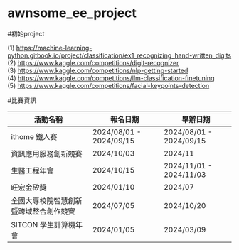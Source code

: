 # awnsome_ee_project

#初始project

(1) https://machine-learning-python.gitbook.io/project/classification/ex1_recognizing_hand-written_digits <BR>
(2) https://www.kaggle.com/competitions/digit-recognizer<BR>
(3) https://www.kaggle.com/competitions/nlp-getting-started<BR>
(4) https://www.kaggle.com/competitions/llm-classification-finetuning<BR>
(5) https://www.kaggle.com/competitions/facial-keypoints-detection<BR>

#比賽資訊

| 活動名稱 | 報名日期 | 舉辦日期 |
|----------|----------|----------|
| ithome 鐵人賽 | 2024/08/01 - 2024/09/15 | 2024/08/01 - 2024/09/15 |
| 資訊應用服務創新競賽 | 2024/10/03 | 2024/11 |
| 生醫工程年會 | 2024/10/15 | 2024/11/01 - 2024/11/03 |
| 旺宏金矽獎 | 2024/01/10 | 2024/07  |
| 全國大專校院智慧創新暨跨域整合創作競賽 | 2024/07/05 | 2024/10/20 |
| SITCON 學生計算機年會 | 2024/01/05 | 2024/03/09 |


